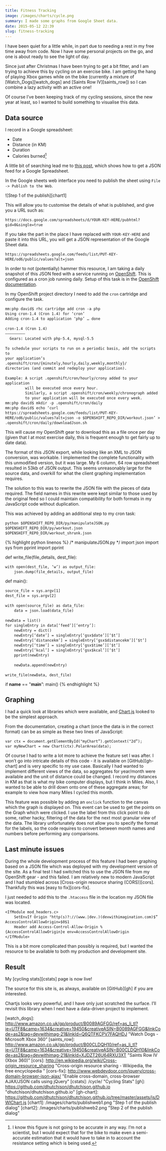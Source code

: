 ```yaml
---
title: Fitness Tracking
image: /images/charts/cycle.png
summary: I made some graphs from Google Sheet data.
date: 2015-05-12 22:39
slug: fitness-tracking
---
```

I have been quiet for a little while, in part due to needing a rest in my free time away from code. Now I have some personal projects on the go, and one is about ready to see the light of day.

Since just after Christmas I have been trying to get a bit fitter, and I am trying to achieve this by cycling on an exercise bike. I am getting the hang of playing Xbox games while on the bike (currently a mixture of [Watch_Dogs][watch_dogs] and [Saints Row IV][saints_row]) so I can combine a lazy activity with an active one!

Of course I’ve been keeping track of my cycling sessions, since the new year at least, so I wanted to build something to visualise this data.

<!--more-->

## Data source

I record in a Google spreadsheet:
- Date
- Distance (in KM)
- Duration
- Calories burned[^1] 

A little bit of searching lead me to [this post][1], which shows how to get a JSON feed for a Google Spreadsheet.

In the Google sheets web interface you need to publish the sheet using `File -> Publish to the Web`.

![Step 1 of the publish][chart1]

This will allow you to customise the details of what is published, and give you a URL such as:

    https://docs.google.com/spreadsheets/d/YOUR-KEY-HERE/pubhtml?gid=0&single=true

If you take the part in the place I have replaced with `YOUR-KEY-HERE` and paste it into this URL, you will get a JSON representation of the Google Sheet data.

    https://spreadsheets.google.com/feeds/list/PUT-KEY-HERE/od6/public/values?alt=json

In order to not (potentially) hammer this resource, I am taking a daily snapshot of this JSON feed with a service running on [OpenShift][openshift]. This is configured as a cron job running daily. Setup of this task is in the [OpenShift documentation][openshift-cron].

In my OpenShift project directory I need to add the `cron` cartridge and configure the task.

    
    mm:php david$ rhc cartridge add cron -a php
    Using cron-1.4 (Cron 1.4) for ‘cron’
    Adding cron-1.4 to application ‘php’ … done
    
    cron-1.4 (Cron 1.4)
    —————————
      Gears: Located with php-5.4, mysql-5.5
    
    To schedule your scripts to run on a periodic basis, add the scripts to 
    your application’s .openshift/cron/{minutely,hourly,daily,weekly,monthly}/
    directories (and commit and redeploy your application).
    
    Example: A script .openshift/cron/hourly/crony added to your application
             will be executed once every hour.
             Similarly, a script .openshift/cron/weekly/chronograph added
             to your application will be executed once every week.
    mm:php david$ mkdir -p .openshift/cron/daily
    mm:php david$ echo ‘curl https://spreadsheets.google.com/feeds/list/PUT-KEY-HERE/od6/public/values?alt=json -o $OPENSHIFT_REPO_DIR/workout.json’ > .openshift/cron/daily/downloadJson.sh


This will cause my OpenShift gear to download this as a file once per day (given that I at most exercise daily, this is frequent enough to get fairly up to date data).

The format of this JSON export, while looking like an XML to JSON conversion, was workable. I implemented the complete functionality with this unmodified version, but it was large. My 6 column, 64 row spreadsheet resulted in 53kb of JSON output. This seems unreasonably large for the source data, and overkill for what the client graphing implementation requires.

The solution to this was to rewrite the JSON file with the pieces of data required. The field names in this rewrite were kept similar to those used by the original feed so I could maintain compatibility for both formats in my JavaScript code without duplication.

This was achieved by adding an additional step to my cron task:

    python $OPENSHIFT_REPO_DIR/py/manipulateJSON.py $OPENSHIFT_REPO_DIR/py/workout.json $OPENSHIFT_REPO_DIR/workout_shrunk.json

{% highlight python linenos %}
/* manipulateJSON.py */
import json
import sys
from pprint import pprint

def write_file(file_details, dest_file):

	with open(dest_file, ‘w’) as output_file:
		json.dump(file_details, output_file)

def main():

    source_file = sys.argv[1]
    dest_file = sys.argv[2]

    with open(source_file) as data_file:    
        data = json.load(data_file)
    
    newData = list()
    for singleEntry in data[‘feed’][‘entry’]:
        newEntry = dict()
        newEntry[‘date’] = singleEntry[‘gsx$date’][‘$t’]
        newEntry[‘distancekm’] = singleEntry[‘gsx$distancekm’][‘$t’]
        newEntry[‘time’] = singleEntry[‘gsx$time’][‘$t’]
        newEntry[‘kcal’] = singleEntry[‘gsx$kcal’][‘$t’]
        pprint(newEntry)
        
        newData.append(newEntry)

    write_file(newData, dest_file)

if __name__ == "__main__”:
    main()
{% endhighlight %}

## Graphing

I had a quick look at libraries which were available, and [Chart.js][chartjs] looked to be the simplest approach.

From the documentation, creating a chart (once the data is in the correct format) can be as simple as these two lines of JavaScript:

    var ctx = document.getElementById("myChart”).getContext("2d”);
    var myNewChart = new Chart(ctx).PolarArea(data);

Of course I had to write a lot more to achieve the feature set I was after. I won’t go into intricate details of this code - it is available on [GitHub][gh-chart] and is very specific to my use case. Basically I had wanted to implement different views of the data, so aggregates for year/month were available and the unit of distance could be changed. I record my distances in KM as that is what my bike computer displays, but I think in Miles. Also, I wanted to be able to drill down onto one of these aggregate areas; for example to view how many Miles I cycled this month.

This feature was possible by adding an `onclick` function to the canvas which the graph is displayed on. This event can be used to get the points on the Graph which were clicked. I use the label from this click point to do some, rather hacky, filtering of the data for the next most granular view of the data. The library unfortunately does not allow you to specify the format for the labels, so the code requires to convert between month names and numbers before performing any comparisons.

## Last minute issues

During the whole development process of this feature I had been graphing based on a JSON file which was deployed with my development version of the site. As a final test I had switched this to use the JSON file from my OpenShift gear - and this failed. I am relatively new to modern JavaScript and I had stumbled across [Cross-origin resource sharing (CORS)][cors]. Thankfully this was [easy to fix][cors-fix].

I just needed to add this to the `.htaccess` file in the location my JSON file was located.

    <IfModule mod_headers.c>
        SetEnvIf Origin "http(s)?://(www.|dev.)(devwithimagination.com)$” AccessControlAllowOrigin=$0$1
        Header add Access-Control-Allow-Origin %{AccessControlAllowOrigin}e env=AccessControlAllowOrigin
    </IfModule>

This is a bit more complicated than possibly is required, but I wanted the resource to be available to both my production and development site.

## Result

My [cycling stats][cstats] page is now live!

The source for this site is, as always, available on [GitHub][gh] if you are interested.

Chartjs looks very powerful, and I have only just scratched the surface. I’ll revisit this library when I next have a data-driven project to implement.

[^1]: I know this figure is not going to be accurate in any way. I’m not a scientist, but I would expect that for the bike to make even a semi-accurate estimation that it would have to take in to account the resistance setting which is being used.

[1]: https://coderwall.com/p/duapqq/use-a-google-spreadsheet-as-your-json-backend "coderwall.com : establishing geek cred since 1305712800 "
[openshift]: https://www.openshift.com/ "OpenShift by Red Hat "
[openshift-cron]: https://access.redhat.com/documentation/en-US/OpenShift/2.0/html/User_Guide/sect-OpenShift-User_Guide-Scheduling_Timed_Jobs_with_Cron.html "6.5. Scheduling Timed Jobs with Cron "
[chartjs]: http://www.chartjs.org/ "Chart.js | Open source HTML5 Charts for your website "
[json-loading]: http://codepen.io/KryptoniteDove/blog/load-json-file-locally-using-pure-javascript "Load JSON file locally using pure Javascript by Rich on CodePen "
[watch_dogs]: http://www.amazon.co.uk/gp/product/B0089AGFGG/ref=as_li_tl?ie=UTF8&camp=1634&creative=19450&creativeASIN=B0089AGFGG&linkCode=as2&tag=devwithimag-21&linkId=Q6QTFKCPV7FAQHDJ "Watch Dogs - Microsoft Xbox 360”
[saints_row]: http://www.amazon.co.uk/gp/product/B00CLDQH10/ref=as_li_tl?ie=UTF8&camp=1634&creative=19450&creativeASIN=B00CLDQH10&linkCode=as2&tag=devwithimag-21&linkId=XJDZT26U64RXU3XT "Saints Row IV (Xbox 360)”
[cors]: http://en.wikipedia.org/wiki/Cross-origin_resource_sharing "Cross-origin resource sharing - Wikipedia, the free encyclopedia "
[cors-fix]: http://www.webdevdoor.com/jquery/cross-domain-browser-json-ajax/ "Enable cross-domain, cross-browser AJAX/JSON calls using jQuery"
[cstats]: /cycle/ "Cycling Stats"
[gh]: https://github.com/dhutchison/dhutchison.github.io "dhutchison/dhutchison.github.io"
[gh-chart]: https://github.com/dhutchison/dhutchison.github.io/tree/master/assets/js/DWIChart.js
[chart1]: /images/charts/publishweb1.png "Step 1 of the publish dialog"
[chart2]: /images/charts/publishweb2.png "Step 2 of the publish dialog"
